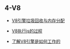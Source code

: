 ## 4-V8

- [V8引擎垃圾回收与内存分配](./4-V8/V8引擎垃圾回收与内存分配.md)

- [V8执行js的过程](./4-V8/V8执行js的过程.md)

- [了解V8引擎是如何工作的](./4-V8/了解V8引擎是如何工作的.md)

